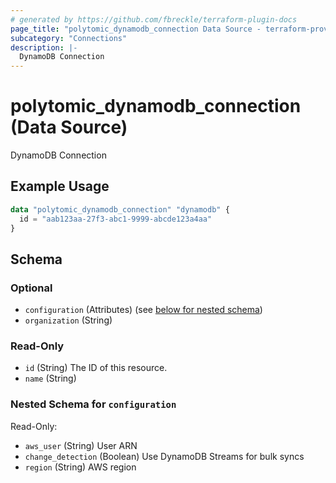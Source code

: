 ```yaml
---
# generated by https://github.com/fbreckle/terraform-plugin-docs
page_title: "polytomic_dynamodb_connection Data Source - terraform-provider-polytomic"
subcategory: "Connections"
description: |-
  DynamoDB Connection
---
```


# polytomic_dynamodb_connection (Data Source)

DynamoDB Connection

## Example Usage

```terraform
data "polytomic_dynamodb_connection" "dynamodb" {
  id = "aab123aa-27f3-abc1-9999-abcde123a4aa"
}
```

<!-- schema generated by tfplugindocs -->
## Schema

### Optional

- `configuration` (Attributes) (see [below for nested schema](#nestedatt--configuration))
- `organization` (String)

### Read-Only

- `id` (String) The ID of this resource.
- `name` (String)

<a id="nestedatt--configuration"></a>
### Nested Schema for `configuration`

Read-Only:

- `aws_user` (String) User ARN
- `change_detection` (Boolean) Use DynamoDB Streams for bulk syncs
- `region` (String) AWS region


